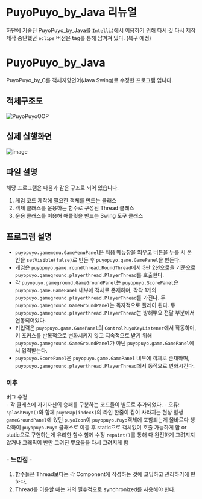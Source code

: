 # PuyoPuyo_by_Java 리뉴얼
하단에 기술된 PuyoPuyo_by_Java를 `IntelliJ`에서 이용하기 위해 다시 깃 다시 제작
제작 중단했던 `eclips` 버전은 tag를 통해 남겨져 있다. (복구 예정)

# PuyoPuyo_by_Java
PuyoPuyo_by_C를 객체지향언어(Java Swing)로 수정한 프로그램 입니다.

## 객체구조도
![PuyoPuyoOOP](https://github.com/junni01kim/PuyoPuyo_by_Java/assets/127941871/89d9ad24-91f4-40a2-91f0-5fc9012ad16c)

## 실제 실행화면
![image](https://github.com/junni01kim/PuyoPuyo_by_Java/assets/127941871/573698a0-ca61-44d8-ba59-3860dbeaa528)


## 파일 설명
해당 프로그램은 다음과 같은 구조로 되어 있습니다.
1. 게임 코드 제작에 필요한 객체를 만드는 클래스
2. 객체 클래스를 운용하는 함수로 구성된 Thread 클래스
3. 운용 클래스를 이용해 애플릿을 만드는 Swing 도구 클래스

## 프로그램 설명
- ```puyopuyo.gamemenu.GameMenuPanel```은 처음 메뉴창을 띄우고 버튼을 누를 시 본인을 ```setVisible(false)```로 만든 후 ```puyopuyo.game.GamePanel```을 만든다.
- 게임은 ```puyopuyo.game.roundthread.RoundThread```에서 3판 2선으로을 기준으로 ```puyopuyo.gameground.playerthread.PlayerThread```를 호출한다.  
- 각 ```puyopuyo.gameground.GameGroundPanel```는 ```puyopuyo.ScorePanel```은 ```puyopuyo.game.GamePanel``` 내부에 객체로 존재하며, 각각 1개의 ```puyopuyo.gameground.playerthread.PlayerThread```를 가진다. 두 ```puyopuyo.gameground.GameGroundPanel```는 독자적으로 플레이 된다. 두 ```puyopuyo.gameground.playerthread.PlayerThread```는 방해뿌요 전달 부분에서 연동되어있다.
- 키입력은 ```puyopuyo.game.GamePanel```의 ```ControlPuyoKeyListener```에서 작동하며, 키 포커스를 반복적으로 변화시키지 않고 지속적으로 받기 위해 ```puyopuyo.gameground.GameGroundPanel```가 아닌 ```puyopuyo.game.GamePanel```에서 입력받는다.
- ```puyopuyo.ScorePanel```은 ```puyopuyo.game.GamePanel``` 내부에 객체로 존재하며, ```puyopuyo.gameground.playerthread.PlayerThread```에서 동적으로 변화시킨다.


### 이후
버그 수정  
    - 각 클래스에 자기자신의 승패를 구분하는 코드들이 별도로 추가되었다.
    - 오류: ```splashPuyo()```와 함께 ```puyoMap[indexX]```의 라인 한줄이 같이 사라지는 현상 발생
```gameGroundPanel```에 있던 ```puyoIcon```이 ```puyopuyo.Puyo```객체에 포함되는게 올바르다 생각하여 ```puyopuyo.Puyo``` 클래스로 이동 후 static으로 객체없이 호출 가능하게 함 or static으로 구현하는게 유리한 함수 함께 수정
```repaint()```를 통해 다 완전하게 그려지지 않거나 그래픽이 반만 그려진 뿌요들을 다시 그려지게 함
    
### \- 느낀점 -
1. 함수들은 Thread보다는 각 Component에 작성하는 것에 코딩하고 관리하기에 편하다.  
2. Thread를 이용할 때는 거의 필수적으로 synchronized를 사용해야 한다.
